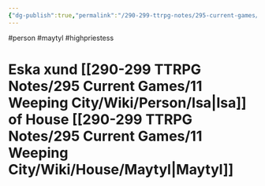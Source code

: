 ```yaml
---
{"dg-publish":true,"permalink":"/290-299-ttrpg-notes/295-current-games/11-weeping-city/wiki/person/eska/"}
---
```



#person #maytyl #highpriestess 

# Eska xund [[290-299 TTRPG Notes/295 Current Games/11 Weeping City/Wiki/Person/Isa\|Isa]] of House [[290-299 TTRPG Notes/295 Current Games/11 Weeping City/Wiki/House/Maytyl\|Maytyl]]